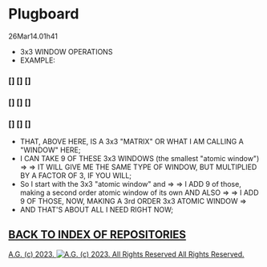 Plugboard
=========
26Mar14.01h41 

* 3x3 WINDOW OPERATIONS
* EXAMPLE:

### [] [] []
### [] [] []
### [] [] []

* THAT, ABOVE HERE, IS A 3x3 "MATRIX" OR WHAT I AM CALLING A "WINDOW" HERE;
* I CAN TAKE 9 OF THESE 3x3 WINDOWS (the smallest "atomic window") =>
	=> IT WILL GIVE ME THE SAME TYPE OF WINDOW, BUT MULTIPLIED BY A FACTOR OF 3, IF YOU WILL;
* So I start with the 3x3 "atomic window" and =>
	=> I ADD 9 of those, making a second order atomic window of its own AND ALSO =>
	=> I ADD 9 OF THOSE, NOW, MAKING A 3rd ORDER 3x3 ATOMIC WINDOW =>
* AND THAT'S ABOUT ALL I NEED RIGHT NOW;

## [BACK TO INDEX OF REPOSITORIES](https://github.com/antiface/Index)

[A.G. (c) 2023. ![A.G. (c) 2023. All Rights Reserved](https://historiotheque.files.wordpress.com/2016/11/ag_signature_official_2015_50px_cropped.jpg) All Rights Reserved.](http://alexgagnon.com)
